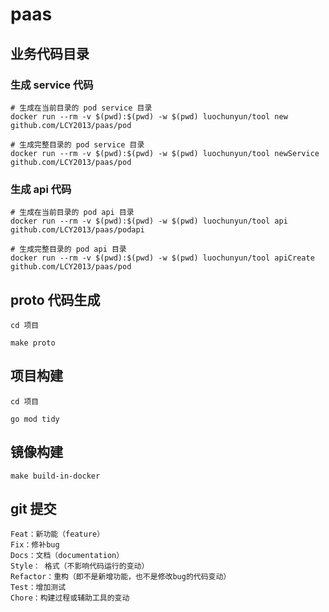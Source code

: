 # paas

## 业务代码目录

### 生成 service 代码

```shell
# 生成在当前目录的 pod service 目录
docker run --rm -v $(pwd):$(pwd) -w $(pwd) luochunyun/tool new github.com/LCY2013/paas/pod

# 生成完整目录的 pod service 目录
docker run --rm -v $(pwd):$(pwd) -w $(pwd) luochunyun/tool newService github.com/LCY2013/paas/pod
```

### 生成 api 代码

```shell
# 生成在当前目录的 pod api 目录
docker run --rm -v $(pwd):$(pwd) -w $(pwd) luochunyun/tool api github.com/LCY2013/paas/podapi

# 生成完整目录的 pod api 目录
docker run --rm -v $(pwd):$(pwd) -w $(pwd) luochunyun/tool apiCreate github.com/LCY2013/paas/pod
```

## proto 代码生成
```shell
cd 项目

make proto
```

## 项目构建
```shell
cd 项目

go mod tidy
```

## 镜像构建
```shell
make build-in-docker
```

## git 提交
```text
Feat：新功能（feature）
Fix：修补bug
Docs：文档（documentation）
Style： 格式（不影响代码运行的变动）
Refactor：重构（即不是新增功能，也不是修改bug的代码变动）
Test：增加测试
Chore：构建过程或辅助工具的变动
```
